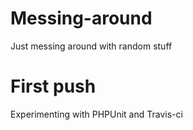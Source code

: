 # Messing-around
Just messing around with random stuff

# First push
Experimenting with PHPUnit and Travis-ci
